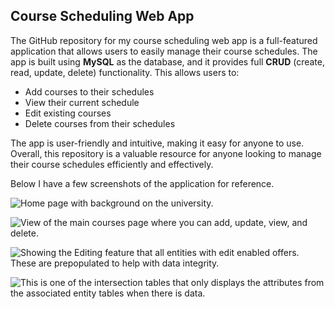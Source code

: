 ## Course Scheduling Web App

The GitHub repository for my course scheduling web app is a full-featured application that allows users to easily manage their course schedules. The app is built using **MySQL** as the database, and it provides full **CRUD** (create, read, update, delete) functionality. This allows users to:

- Add courses to their schedules
- View their current schedule
- Edit existing courses
- Delete courses from their schedules

The app is user-friendly and intuitive, making it easy for anyone to use. Overall, this repository is a valuable resource for anyone looking to manage their course schedules efficiently and effectively.

Below I have a few screenshots of the application for reference.

![Home page with background on the university.](https://postimg.cc/87QXjBVQ)

![View of the main courses page where you can add, update, view, and delete.](https://postimg.cc/qtpmGJR1)

![Showing the Editing feature that all entities with edit enabled offers. These are prepopulated to help with data integrity.](https://postimg.cc/zyCtWbJL)

![This is one of the intersection tables that only displays the attributes from the associated entity tables when there is data.](https://postimg.cc/kVwT10Rq)